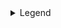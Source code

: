 <details style={{ width: 500 }}><summary>Legend</summary>

### Class

`-{n}` Supports values from theme

`-[n]` Supports arbitrary values

### Icon

:white_check_mark: Full support

:heavy_check_mark: Partial support

:x: Not supported

</details>

